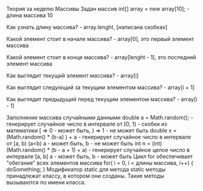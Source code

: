 Теория за неделю
Массивы
Задан массив int[] array = new array[10]; - длина массива 10

Как узнать длину массива? - array.lenght, [написана скобках]

Какой элемент стоит в начале массива? - array[0], это первый элемент массива

Какой элемент стоит в конце массива? - array[lenght - 1], это последний элемент массива

Как выглядит текущий элемент массива? - array[i]

Как выглядит следующий за текущим элементом массива? - array[i + 1]

Как выглядит предыдущий перед текущим элементом массива? - array[i - 1]

Заполнение массива случайными данными
double a = Math.random(); - генерирует случайное число в интервале от [0, 1) - скобки из математики [ => 0 - может быть, ) => 1 - не может быть
double x = (Math.random() * (b-a) ) + a - генерирует случайное число в интервале от [a, b) (a<b) a - может быть, b - не может быть
int n = (int)(Math.random() * (b - a + 1) + a) - генерирует случайное целое число в интервале [a, b] a - может быть, b - может быть
Цикл for обеспечивает "обегание" всех элементов массива
for( i = 0, i < длины массива, i++) {
doSomething;
}
Модификатор static для метода
static методы принадлежат классу, в котором они созданы. Такие методы вызываются по имени класса.
